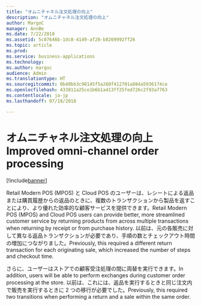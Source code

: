 ```yaml
---
title: "オムニチャネル注文処理の向上"
description: "オムニチャネル注文処理の向上"
author: MargoC
manager: AnnBe
ms.date: 7/22/2018
ms.assetid: 5c07646b-1dc8-4149-af28-b8269992ff26
ms.topic: article
ms.prod: 
ms.service: business-applications
ms.technology: 
ms.author: margoc
audience: Admin
ms.translationtype: HT
ms.sourcegitcommit: 0b40bb3c98145f5a260f412701a884a5936174ce
ms.openlocfilehash: 433811a25ce1b6b1a413ff25fed726c2f93a7763
ms.contentlocale: ja-jp
ms.lasthandoff: 07/18/2018

---
```

#  <a name="improved-omni-channel-order-processing"></a><span data-ttu-id="3eecc-103">オムニチャネル注文処理の向上</span><span class="sxs-lookup"><span data-stu-id="3eecc-103">Improved omni-channel order processing</span></span>


[!include[banner](../../includes/banner.md)]

<span data-ttu-id="3eecc-104">Retail Modern POS (MPOS) と Cloud POS のユーザーは、レシートによる返品または購買履歴からの返品のときに、複数のトランザクションから製品を返すことにより、より優れた効率的な顧客サービスを提供できます。</span><span class="sxs-lookup"><span data-stu-id="3eecc-104">Retail Modern POS (MPOS) and Cloud POS users can provide better, more streamlined customer service by returning products from across multiple transactions when returning by receipt or from purchase history.</span></span> <span data-ttu-id="3eecc-105">以前は、元の各販売に対して異なる返品トランザクションが必要であり、手順の数とチェックアウト時間の増加につながりました。</span><span class="sxs-lookup"><span data-stu-id="3eecc-105">Previously, this required a different return transaction for each originating sale, which increased the number of steps and checkout time.</span></span>

<span data-ttu-id="3eecc-106">さらに、ユーザーはストアでの顧客受注処理の間に両替を実行できます。</span><span class="sxs-lookup"><span data-stu-id="3eecc-106">In addition, users will be able to perform exchanges during customer order processing at the store.</span></span> <span data-ttu-id="3eecc-107">以前は、これには、返品を実行するときと同じ注文内で販売を実行するときに 2 つの移行が必要でした。</span><span class="sxs-lookup"><span data-stu-id="3eecc-107">Previously, this required two transitions when performing a return and a sale within the same order.</span></span>

